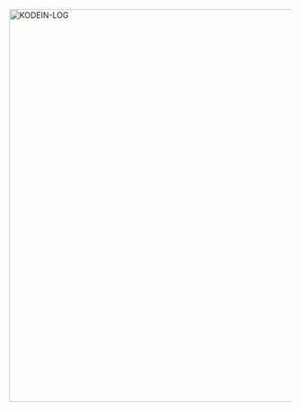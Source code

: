 <img alt="KODEIN-LOG" src="https://raw.githubusercontent.com/kosi-libs/Kodein-Log/master/doc/modules/ROOT/images/kodein-log-logo.svg" width="700">